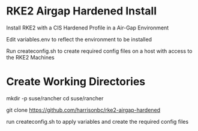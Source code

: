 # RKE2 Airgap Hardened Install
Install RKE2 with a CIS Hardened Profile in a Air-Gap Environment

Edit variables.env to reflect the environment to be installed


Run createconfig.sh to create required config files on a host with access to the RKE2 Machines

# Create Working Directories
mkdir -p suse/rancher
cd suse/rancher

git clone https://github.com/harrisonbc/rke2-airgap-hardened

run createconfig.sh to apply variables and create the required config files
